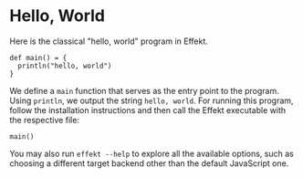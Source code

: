 # Hello, World

Here is the classical "hello, world" program in Effekt.

```
def main() = {
  println("hello, world")
}
```

We define a `main` function that serves as the entry point to the program. Using `println`, we output the string `hello, world`. For running this program, follow the installation instructions and then call the Effekt executable with the respective file:

```effekt:repl
main()
```

You may also run `effekt --help` to explore all the available options, such as choosing a different target backend other than the default JavaScript one.
